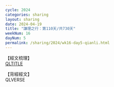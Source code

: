 ```yaml
---
cycle: 2024
categories: sharing
layout: sharing
date: 2024-04-19
title: "謙理之行：第110天/共730天"
weekNum: 16
dayNum: 5
permalink: /sharing/2024/wk16-day5-qianli.html
---
```

【經文梳理】  
[QLTITLE](QLLINK)

【背經經文】  
QLVERSE
